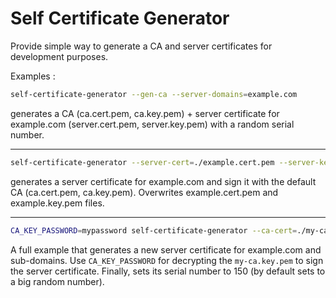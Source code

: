 # Self Certificate Generator

Provide simple way to generate a CA and server certificates for development purposes.

Examples :

```bash
self-certificate-generator --gen-ca --server-domains=example.com
```
generates a CA (ca.cert.pem, ca.key.pem) + server certificate for example.com (server.cert.pem, server.key.pem) with a random serial number.

---

```bash
self-certificate-generator --server-cert=./example.cert.pem --server-key=./example.key.pem --server-domains=example.com
```
generates a server certificate for example.com and sign it with the default CA (ca.cert.pem, ca.key.pem). Overwrites example.cert.pem and example.key.pem files.

---

```bash
CA_KEY_PASSWORD=mypassword self-certificate-generator --ca-cert=./my-ca.cert.pem --ca-key=./my-ca.key.pem --server-cert=./example.cert.pem --server-key=./example.key.pem --server-cert-serial=150 --server-domains="example.com,*.example.com,*.test.example.com"
 ```
 A full example that generates a new server certificate for example.com and sub-domains. Use `CA_KEY_PASSWORD` for decrypting the `my-ca.key.pem` to sign the server certificate. Finally, sets its serial number to 150 (by default sets to a big random number).
